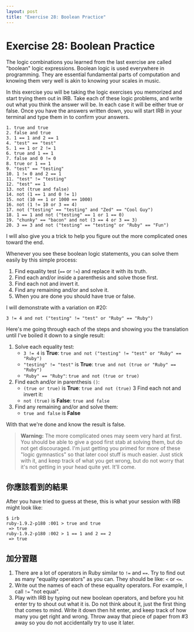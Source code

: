 ```yaml
---
layout: post
title: "Exercise 28: Boolean Practice"
---
```

# Exercise 28: Boolean Practice
The logic combinations you learned from the last exercise are called "boolean" logic expressions. Boolean logic is used everywhere in programming. They are essential fundamental parts of computation and knowing them very well is akin to knowing your scales in music.

In this exercise you will be taking the logic exercises you memorized and start trying them out in IRB. Take each of these logic problems, and write out what you think the answer will be. In each case it will be either true or false. Once you have the answers written down, you will start IRB in your terminal and type them in to confirm your answers.

    1. true and true
    2. false and true
    3. 1 == 1 and 2 == 1
    4. "test" == "test"
    5. 1 == 1 or 2 != 1
    6. true and 1 == 1
    7. false and 0 != 0
    8. true or 1 == 1
    9. "test" == "testing"
    10. 1 != 0 and 2 == 1
    11. "test" != "testing"
    12. "test" == 1
    13. not (true and false)
    14. not (1 == 1 and 0 != 1)
    15. not (10 == 1 or 1000 == 1000)
    16. not (1 != 10 or 3 == 4)
    17. not ("testing" == "testing" and "Zed" == "Cool Guy")
    18. 1 == 1 and not ("testing" == 1 or 1 == 0)
    19. "chunky" == "bacon" and not (3 == 4 or 3 == 3)
    20. 3 == 3 and not ("testing" == "testing" or "Ruby" == "Fun")

I will also give you a trick to help you figure out the more complicated ones toward the end.

Whenever you see these boolean logic statements, you can solve them easily by this simple process:

1. Find equality test (`==` or `!=`) and replace it with its truth.
2. Find each and/or inside a parenthesis and solve those first.
3. Find each not and invert it.
4. Find any remaining and/or and solve it.
5. When you are done you should have true or false.

I will demonstrate with a variation on #20:

`3 != 4 and not ("testing" != "test" or "Ruby" == "Ruby")`

Here's me going through each of the steps and showing you the translation until I've boiled it down to a single result:

1. Solve each equality test:
    * `3 != 4` is **True**: `true and not ("testing" != "test" or "Ruby" == "Ruby")`
    * `"testing" != "test"` is **True**: `true and not (true or "Ruby" == "Ruby")`
    * `"Ruby" == "Ruby"`: `true and not (true or true)`
2. Find each and/or in parenthesis `()`:
    * `(true or true)` is **True**: `true and not (true)`
3 Find each not and invert it:
    * `not (true)` is **False**: `true and false`
4. Find any remaining and/or and solve them:
    * `true and false` is **False**

With that we're done and know the result is false.

> **Warning:** The more complicated ones may seem very hard at first. You should be able to give a good first stab at solving them, but do not get discouraged. I'm just getting you primed for more of these "logic gymnastics" so that later cool stuff is much easier. Just stick with it, and keep track of what you get wrong, but do not worry that it's not getting in your head quite yet. It'll come.

## 你應該看到的結果
After you have tried to guess at these, this is what your session with IRB might look like:

    $ irb
    ruby-1.9.2-p180 :001 > true and true
     => true 
    ruby-1.9.2-p180 :002 > 1 == 1 and 2 == 2
     => true 

## 加分習題
1. There are a lot of operators in Ruby similar to `!=` and `==`. Try to find out as many "equality operators" as you can. They should be like: `<` or `<=`.
2. Write out the names of each of these equality operators. For example, I call `!=` "not equal".
3. Play with IRB by typing out new boolean operators, and before you hit enter try to shout out what it is. Do not think about it, just the first thing that comes to mind. Write it down then hit enter, and keep track of how many you get right and wrong.
Throw away that piece of paper from #3 away so you do not accidentally try to use it later.
